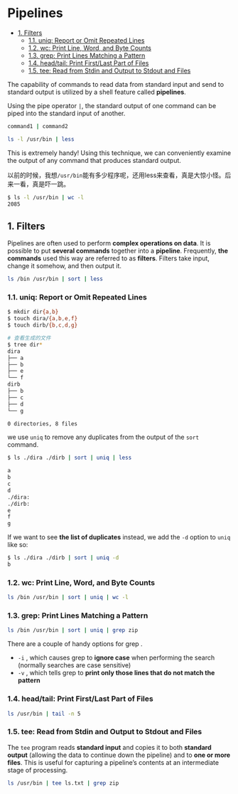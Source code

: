 # Pipelines

<!-- TOC -->

- [1. Filters](#1-filters)
  - [1.1. uniq: Report or Omit Repeated Lines](#11-uniq-report-or-omit-repeated-lines)
  - [1.2. wc: Print Line, Word, and Byte Counts](#12-wc-print-line-word-and-byte-counts)
  - [1.3. grep: Print Lines Matching a Pattern](#13-grep-print-lines-matching-a-pattern)
  - [1.4. head/tail: Print First/Last Part of Files](#14-headtail-print-firstlast-part-of-files)
  - [1.5. tee: Read from Stdin and Output to Stdout and Files](#15-tee-read-from-stdin-and-output-to-stdout-and-files)

<!-- /TOC -->

The capability of commands to read data from standard input and send to standard output is utilized by a shell feature called **pipelines**.

Using the pipe operator `|`, the standard output of one command can be piped into the standard input of another.

```bash
command1 | command2
```

```bash
ls -l /usr/bin | less
```

This is extremely handy! Using this technique, we can conveniently examine the output of any command that produces standard output.

以前的时候，我想`/usr/bin`能有多少程序呢，还用less来查看，真是大惊小怪。后来一看，真是吓一跳。

```bash
$ ls -l /usr/bin | wc -l
2085
```

## 1. Filters

Pipelines are often used to perform **complex operations on data**. It is possible to put **several commands** together into a **pipeline**. Frequently, **the commands** used this way are referred to as **filters**. Filters take input, change it somehow, and then output it.

```bash
ls /bin /usr/bin | sort | less
```

### 1.1. uniq: Report or Omit Repeated Lines

```bash
$ mkdir dir{a,b}
$ touch dira/{a,b,e,f}
$ touch dirb/{b,c,d,g}

# 查看生成的文件
$ tree dir*
dira
├── a
├── b
├── e
└── f
dirb
├── b
├── c
├── d
└── g

0 directories, 8 files
```

we use `uniq` to remove any duplicates from the output of the `sort` command.

```bash
$ ls ./dira ./dirb | sort | uniq | less

a
b
c
d
./dira:
./dirb:
e
f
g
```

If we want to see **the list of duplicates** instead, we add the `-d` option to `uniq` like so:

```bash
$ ls ./dira ./dirb | sort | uniq -d
b
```

### 1.2. wc: Print Line, Word, and Byte Counts

```bash
ls /bin /usr/bin | sort | uniq | wc -l
```

### 1.3. grep: Print Lines Matching a Pattern

```bash
ls /bin /usr/bin | sort | uniq | grep zip
```

There are a couple of handy options for grep .

- `-i` , which causes grep to **ignore case** when performing the search (normally searches are case sensitive)
- `-v` , which tells grep to **print only those lines that do not match the pattern**

### 1.4. head/tail: Print First/Last Part of Files

```bash
ls /usr/bin | tail -n 5
```

### 1.5. tee: Read from Stdin and Output to Stdout and Files

The `tee` program reads **standard input** and copies it to both **standard output** (allowing the data to continue down the pipeline) and to **one or more files**. This is useful for capturing a pipeline’s contents at an intermediate stage of processing.

```bash
ls /usr/bin | tee ls.txt | grep zip
```


